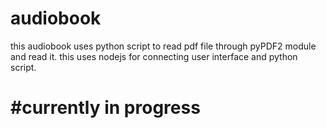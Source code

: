# audiobook
this audiobook uses python script to read pdf file through pyPDF2 module and read it.
this uses nodejs for connecting user interface and python script.



<h1>#currently in progress</h1>

